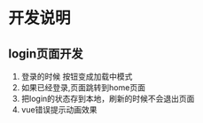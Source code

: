 # 开发说明
## login页面开发
1. 登录的时候 按钮变成加载中模式
2. 如果已经登录,页面跳转到home页面
3. 把login的状态存到本地，刷新的时候不会退出页面
4. vue错误提示动画效果